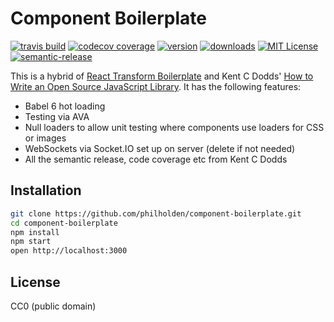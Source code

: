 # Component Boilerplate

[![travis build](https://img.shields.io/travis/philholden/component-boilerplate.svg?style=flat-square)](https://travis-ci.org/philholden/component-boilerplate)
[![codecov coverage](https://img.shields.io/codecov/c/github/philholden/component-boilerplate.svg?style=flat-square)](https://codecov.io/github/philholden/component-boilerplate)
[![version](https://img.shields.io/npm/v/component-boilerplate.svg?style=flat-square)](http://npm.im/component-boilerplate)
[![downloads](https://img.shields.io/npm/dm/component-boilerplate.svg?style=flat-square)](http://npm-stat.com/charts.html?package=@philholden/component-boilerplate&from=2015-08-01)
[![MIT License](https://img.shields.io/npm/l/component-boilerplate.svg?style=flat-square)](http://opensource.org/licenses/MIT)
[![semantic-release](https://img.shields.io/badge/%20%20%F0%9F%93%A6%F0%9F%9A%80-semantic--release-e10079.svg?style=flat-square)](https://github.com/semantic-release/semantic-release)


This is a hybrid of [React Transform Boilerplate](https://github.com/gaearon/react-transform-boilerplate) and Kent C Dodds' [How to Write an Open Source JavaScript Library](https://egghead.io/lessons/javascript-how-to-write-a-javascript-library-introduction). It has the following features:

* Babel 6 hot loading
* Testing via AVA
* Null loaders to allow unit testing where components use loaders for CSS or images 
* WebSockets via Socket.IO set up on server (delete if not needed)
* All the semantic release, code coverage etc from Kent C Dodds

## Installation

```bash
git clone https://github.com/philholden/component-boilerplate.git
cd component-boilerplate
npm install
npm start
open http://localhost:3000
```

## License

CC0 (public domain)
